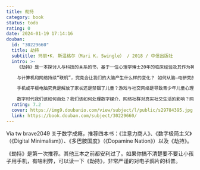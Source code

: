 ```yaml
---
title: 劫持
category: book
status: todo
rating: 0
date: 2024-01-19 17:14:16
douban:
  id: "30229660"
  title: 劫持
  subtitle: 玛丽•K. 斯温格尔（Mari K. Swingle） / 2018 / 中信出版社
  intro: >-
    《劫持》是一本探讨人与科技的关系的书，基于一位心理学博士20年的临床经验及其作为神经认知科学研究者的脑—电研究成果。在这本面向大众的科普书中，作者以深入浅出的方式，探讨了手机、电脑等便携式数字设备及让人“永不下线”的互联网对现代人尤其是青少年大脑的影响，从神经认知科学和精神分析的角度，有力地证明了数字媒介与大脑和人类行为的关系，探讨了手机等如何对人的大脑进行劫持或操控，并给出了自己作为从业医师的实际建议，兼具可读性与可靠性。围绕着“数字媒介成瘾”这一主题，作者精心构建了全书的结构，既以社会观察及自己经手的实际病例作为例证分析证明自己的观点，又专门介绍了神经生物学的相关知识及数据成果作为科学支撑，兼具可读性与可靠性。书中主要讨论了如下问题：

    与计算机和网络持续“联机”，究竟会让我们的大脑产生什么样的变化？ 如何从脑—电研究的角度来重新看待数字媒介对我们生活的影响？

    手机或平板电脑究竟是解放了家长还是禁锢了儿童？游戏与社交网络是导致青少年儿童心理疾病的罪魁祸首吗？作为家长和教育工作者，该如何面对“数字一代”，给予他们恰当的帮助与指引？

    数字时代我们该如何自处？我们该如何处理数字媒介、网络社群对真实社交生活的影响？网络霸凌、狂躁、抑郁、群体性孤独、强迫性搜索……这一切问题的根源究竟在哪里？是技术本身的问题，还是我们使用的方法出了问题？
  rating: 7.2
  cover: https://img9.doubanio.com/view/subject/l/public/s29784395.jpg
  link: https://book.douban.com/subject/30229660/
---
```


Via tw brave2049 关于数字成瘾，推荐四本书：《注意力商人》、《数字极简主义》（《Digital Minimalism》）、《多巴胺国度》（《Dopamine Nation》）以及《劫持》。

《劫持》是第一次推荐。其他三本之前都安利过了。如果你搞不清楚要不要让小孩子用手机，有啥利弊，可以读一下《劫持》，非常严谨的对电子鸦片的科普。